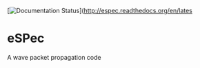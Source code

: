 [![Documentation Status](https://readthedocs.org/projects/espec/badge/?version=latest)](http://espec.readthedocs.org/en/lates

# eSPec
A wave packet propagation code
